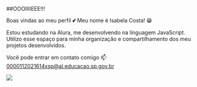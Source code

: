 ##OOOIIIIEEE!!!

Boas vindas ao meu perfil 💕
Meu nome é Isabela Costa! 😁

Estou estudando na Alura, me desenvolvendo na linguagem JavaScript.
Utilizo esse espaço para minha organização e compartilhamento dos meu projetos desenvolvidos.

Você pode entrar em contato comigo 📫
0000112021614xsp@al.educacao.sp.gov.br

![](https://tenor.com/pt-BR/view/padre-horse-padre-padre-horseman-padre-horse-marcelo-gif-14847080630900535037)


